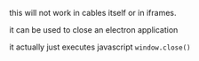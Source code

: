 this will not work in cables itself or in iframes.

it can be used to close an electron application

it actually just executes javascript `window.close()`

